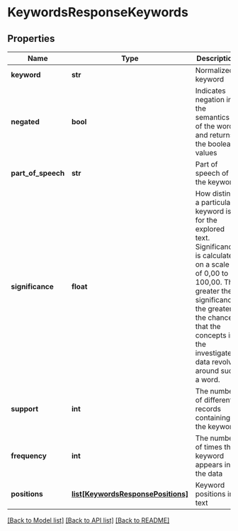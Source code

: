 # KeywordsResponseKeywords

## Properties
Name | Type | Description | Notes
------------ | ------------- | ------------- | -------------
**keyword** | **str** | Normalized keyword | [optional] 
**negated** | **bool** | Indicates negation in the semantics of the word and returns the boolean values | [optional] 
**part_of_speech** | **str** | Part of speech of the keyword | [optional] 
**significance** | **float** | How distinct a particular keyword is for the explored text. Significance is calculated on a scale of 0,00 to 100,00. The greater the significance, the greater the chance that the concepts in the investigated data revolve around such a word.  | [optional] 
**support** | **int** | The number of different records containing the keyword | [optional] 
**frequency** | **int** | The number of times the keyword appears in the data | [optional] 
**positions** | [**list[KeywordsResponsePositions]**](KeywordsResponsePositions.md) | Keyword positions in text | [optional] 

[[Back to Model list]](../README.md#documentation-for-models) [[Back to API list]](../README.md#documentation-for-api-endpoints) [[Back to README]](../README.md)


